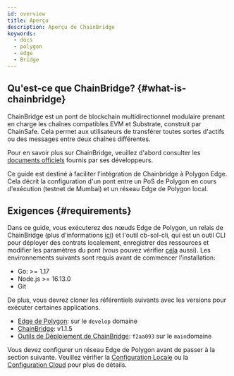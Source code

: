 ```yaml
---
id: overview
title: Aperçu
description: Aperçu de ChainBridge
keywords:
  - docs
  - polygon
  - edge
  - Bridge
---
```


## Qu'est-ce que ChainBridge? {#what-is-chainbridge}

ChainBridge est un pont de blockchain multidirectionnel modulaire prenant en charge les chaînes compatibles EVM et Substrate, construit par ChainSafe. Cela permet aux utilisateurs de transférer toutes sortes d'actifs ou des messages entre deux chaînes différentes.

Pour en savoir plus sur ChainBridge, veuillez d'abord consulter les [documents officiels](https://chainbridge.chainsafe.io/) fournis par ses développeurs.

Ce guide est destiné à faciliter l'intégration de Chainbridge à Polygon Edge. Cela décrit la configuration d'un pont entre un PoS de Polygon en cours d'exécution (testnet de Mumbai) et un réseau Edge de Polygon local.

## Exigences {#requirements}

Dans ce guide, vous exécuterez des nœuds Edge de Polygon, un relais de ChainBridge (plus d'informations [ici](/docs/edge/additional-features/chainbridge/definitions)) et l'outil cb-sol-cli, qui est un outil CLI pour déployer des contrats localement, enregistrer des ressources et modifier les paramètres du pont (vous pouvez vérifier [cela](https://chainbridge.chainsafe.io/cli-options/#cli-options) aussi). Les environnements suivants sont requis avant de commencer l'installation:

* Go: >= 1.17
* Node.js >= 16.13.0
* Git


De plus, vous devrez cloner les référentiels suivants avec les versions pour exécuter certaines applications.

* [Edge de Polygon](https://github.com/0xPolygon/polygon-edge): sur le `develop` domaine
* [ChainBridge](https://github.com/ChainSafe/ChainBridge): v1.1.5
* [Outils de Déploiement de ChainBridge](https://github.com/ChainSafe/chainbridge-deploy): `f2aa093` sur le `main`domaine


Vous devez configurer un réseau Edge de Polygon avant de passer à la section suivante. Veuillez vérifier la [Configuration Locale](/docs/edge/get-started/set-up-ibft-locally) ou la [Configuration Cloud](/docs/edge/get-started/set-up-ibft-on-the-cloud) pour plus de détails.